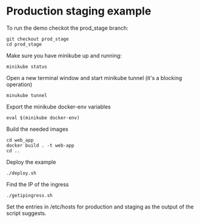 # Production staging example
To run the demo checkot the prod_stage branch:
```
git checkout prod_stage
cd prod_stage
```
Make sure you have minikube up and running:
```
minikube status
```
Open a new terminal window and start minikube tunnel (it's a blocking operation)
```
minukube tunnel
```
Export the minikube docker-env variables
```
eval $(minikube docker-env)
```
Build the needed images
```
cd web_app
docker build . -t web-app
cd ..
```
Deploy the example
```
./deploy.sh
```
Find the IP of the ingress
```
./getipingress.sh
```
Set the entries in /etc/hosts for production and staging as the output of the script suggests.
